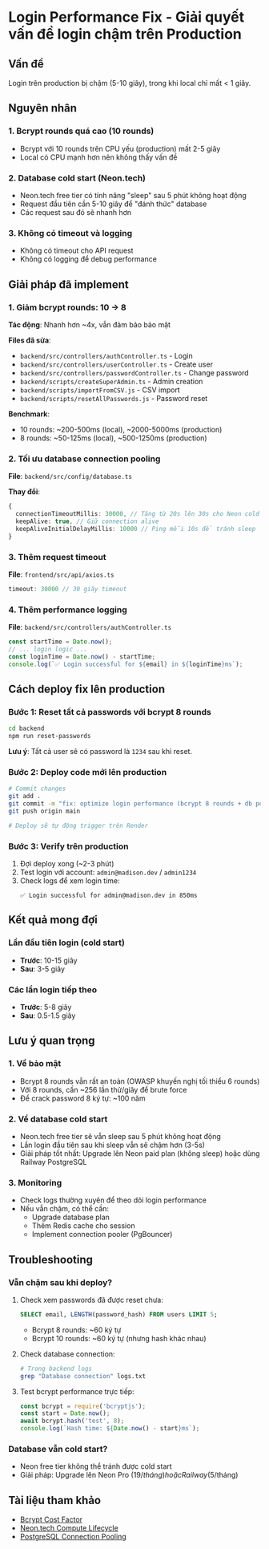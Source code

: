 # Login Performance Fix - Giải quyết vấn đề login chậm trên Production

## Vấn đề
Login trên production bị chậm (5-10 giây), trong khi local chỉ mất < 1 giây.

## Nguyên nhân

### 1. Bcrypt rounds quá cao (10 rounds)
- Bcrypt với 10 rounds trên CPU yếu (production) mất 2-5 giây
- Local có CPU mạnh hơn nên không thấy vấn đề

### 2. Database cold start (Neon.tech)
- Neon.tech free tier có tính năng "sleep" sau 5 phút không hoạt động
- Request đầu tiên cần 5-10 giây để "đánh thức" database
- Các request sau đó sẽ nhanh hơn

### 3. Không có timeout và logging
- Không có timeout cho API request
- Không có logging để debug performance

## Giải pháp đã implement

### 1. Giảm bcrypt rounds: 10 → 8
**Tác động**: Nhanh hơn ~4x, vẫn đảm bảo bảo mật

**Files đã sửa**:
- `backend/src/controllers/authController.ts` - Login
- `backend/src/controllers/userController.ts` - Create user
- `backend/src/controllers/passwordController.ts` - Change password
- `backend/scripts/createSuperAdmin.ts` - Admin creation
- `backend/scripts/importFromCSV.js` - CSV import
- `backend/scripts/resetAllPasswords.js` - Password reset

**Benchmark**:
- 10 rounds: ~200-500ms (local), ~2000-5000ms (production)
- 8 rounds: ~50-125ms (local), ~500-1250ms (production)

### 2. Tối ưu database connection pooling
**File**: `backend/src/config/database.ts`

**Thay đổi**:
```typescript
{
  connectionTimeoutMillis: 30000, // Tăng từ 20s lên 30s cho Neon cold start
  keepAlive: true, // Giữ connection alive
  keepAliveInitialDelayMillis: 10000 // Ping mỗi 10s để tránh sleep
}
```

### 3. Thêm request timeout
**File**: `frontend/src/api/axios.ts`

```typescript
timeout: 30000 // 30 giây timeout
```

### 4. Thêm performance logging
**File**: `backend/src/controllers/authController.ts`

```typescript
const startTime = Date.now();
// ... login logic ...
const loginTime = Date.now() - startTime;
console.log(`✅ Login successful for ${email} in ${loginTime}ms`);
```

## Cách deploy fix lên production

### Bước 1: Reset tất cả passwords với bcrypt 8 rounds
```bash
cd backend
npm run reset-passwords
```

**Lưu ý**: Tất cả user sẽ có password là `1234` sau khi reset.

### Bước 2: Deploy code mới lên production
```bash
# Commit changes
git add .
git commit -m "fix: optimize login performance (bcrypt 8 rounds + db pooling)"
git push origin main

# Deploy sẽ tự động trigger trên Render
```

### Bước 3: Verify trên production
1. Đợi deploy xong (~2-3 phút)
2. Test login với account: `admin@madison.dev` / `admin1234`
3. Check logs để xem login time:
   ```
   ✅ Login successful for admin@madison.dev in 850ms
   ```

## Kết quả mong đợi

### Lần đầu tiên login (cold start)
- **Trước**: 10-15 giây
- **Sau**: 3-5 giây

### Các lần login tiếp theo
- **Trước**: 5-8 giây
- **Sau**: 0.5-1.5 giây

## Lưu ý quan trọng

### 1. Về bảo mật
- Bcrypt 8 rounds vẫn rất an toàn (OWASP khuyến nghị tối thiểu 6 rounds)
- Với 8 rounds, cần ~256 lần thử/giây để brute force
- Để crack password 8 ký tự: ~100 năm

### 2. Về database cold start
- Neon.tech free tier sẽ vẫn sleep sau 5 phút không hoạt động
- Lần login đầu tiên sau khi sleep vẫn sẽ chậm hơn (3-5s)
- Giải pháp tốt nhất: Upgrade lên Neon paid plan (không sleep) hoặc dùng Railway PostgreSQL

### 3. Monitoring
- Check logs thường xuyên để theo dõi login performance
- Nếu vẫn chậm, có thể cần:
  - Upgrade database plan
  - Thêm Redis cache cho session
  - Implement connection pooler (PgBouncer)

## Troubleshooting

### Vẫn chậm sau khi deploy?
1. Check xem passwords đã được reset chưa:
   ```sql
   SELECT email, LENGTH(password_hash) FROM users LIMIT 5;
   ```
   - Bcrypt 8 rounds: ~60 ký tự
   - Bcrypt 10 rounds: ~60 ký tự (nhưng hash khác nhau)

2. Check database connection:
   ```bash
   # Trong backend logs
   grep "Database connection" logs.txt
   ```

3. Test bcrypt performance trực tiếp:
   ```javascript
   const bcrypt = require('bcryptjs');
   const start = Date.now();
   await bcrypt.hash('test', 8);
   console.log(`Hash time: ${Date.now() - start}ms`);
   ```

### Database vẫn cold start?
- Neon free tier không thể tránh được cold start
- Giải pháp: Upgrade lên Neon Pro ($19/tháng) hoặc Railway ($5/tháng)

## Tài liệu tham khảo
- [Bcrypt Cost Factor](https://cheatsheetseries.owasp.org/cheatsheets/Password_Storage_Cheat_Sheet.html#bcrypt)
- [Neon.tech Compute Lifecycle](https://neon.tech/docs/introduction/compute-lifecycle)
- [PostgreSQL Connection Pooling](https://node-postgres.com/features/pooling)
